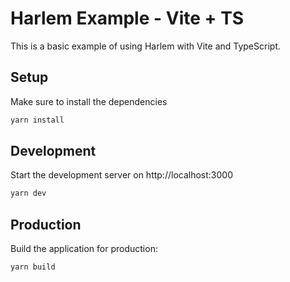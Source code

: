 # Harlem Example - Vite + TS

This is a basic example of using Harlem with Vite and TypeScript.

## Setup

Make sure to install the dependencies

```bash
yarn install
```

## Development

Start the development server on http://localhost:3000

```bash
yarn dev
```

## Production

Build the application for production:

```bash
yarn build
```